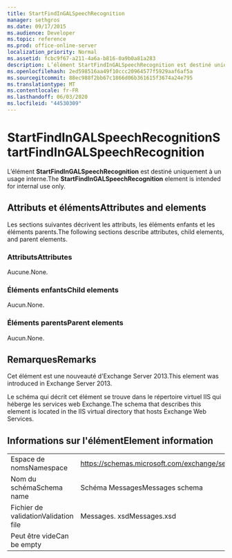 ```yaml
---
title: StartFindInGALSpeechRecognition
manager: sethgros
ms.date: 09/17/2015
ms.audience: Developer
ms.topic: reference
ms.prod: office-online-server
localization_priority: Normal
ms.assetid: fcbc9f67-a211-4a6a-b816-0a9b0a81a283
description: L’élément StartFindInGALSpeechRecognition est destiné uniquement à un usage interne.
ms.openlocfilehash: 2ed598516aa49f10ccc20964577f5929aaf6af5a
ms.sourcegitcommit: 88ec988f2bb67c1866d06b361615f3674a24e795
ms.translationtype: MT
ms.contentlocale: fr-FR
ms.lasthandoff: 06/03/2020
ms.locfileid: "44530309"
---
```

# <a name="startfindingalspeechrecognition"></a><span data-ttu-id="98821-103">StartFindInGALSpeechRecognition</span><span class="sxs-lookup"><span data-stu-id="98821-103">StartFindInGALSpeechRecognition</span></span>

<span data-ttu-id="98821-104">L’élément **StartFindInGALSpeechRecognition** est destiné uniquement à un usage interne.</span><span class="sxs-lookup"><span data-stu-id="98821-104">The **StartFindInGALSpeechRecognition** element is intended for internal use only.</span></span> 

## <a name="attributes-and-elements"></a><span data-ttu-id="98821-105">Attributs et éléments</span><span class="sxs-lookup"><span data-stu-id="98821-105">Attributes and elements</span></span>

<span data-ttu-id="98821-106">Les sections suivantes décrivent les attributs, les éléments enfants et les éléments parents.</span><span class="sxs-lookup"><span data-stu-id="98821-106">The following sections describe attributes, child elements, and parent elements.</span></span>
  
### <a name="attributes"></a><span data-ttu-id="98821-107">Attributs</span><span class="sxs-lookup"><span data-stu-id="98821-107">Attributes</span></span>

<span data-ttu-id="98821-108">Aucune.</span><span class="sxs-lookup"><span data-stu-id="98821-108">None.</span></span>
  
### <a name="child-elements"></a><span data-ttu-id="98821-109">Éléments enfants</span><span class="sxs-lookup"><span data-stu-id="98821-109">Child elements</span></span>

<span data-ttu-id="98821-110">Aucun.</span><span class="sxs-lookup"><span data-stu-id="98821-110">None.</span></span>
  
### <a name="parent-elements"></a><span data-ttu-id="98821-111">Éléments parents</span><span class="sxs-lookup"><span data-stu-id="98821-111">Parent elements</span></span>

<span data-ttu-id="98821-112">Aucun.</span><span class="sxs-lookup"><span data-stu-id="98821-112">None.</span></span>
  
## <a name="remarks"></a><span data-ttu-id="98821-113">Remarques</span><span class="sxs-lookup"><span data-stu-id="98821-113">Remarks</span></span>

<span data-ttu-id="98821-114">Cet élément est une nouveauté d'Exchange Server 2013.</span><span class="sxs-lookup"><span data-stu-id="98821-114">This element was introduced in Exchange Server 2013.</span></span>
  
<span data-ttu-id="98821-115">Le schéma qui décrit cet élément se trouve dans le répertoire virtuel IIS qui héberge les services web Exchange.</span><span class="sxs-lookup"><span data-stu-id="98821-115">The schema that describes this element is located in the IIS virtual directory that hosts Exchange Web Services.</span></span>
  
## <a name="element-information"></a><span data-ttu-id="98821-116">Informations sur l'élément</span><span class="sxs-lookup"><span data-stu-id="98821-116">Element information</span></span>

|||
|:-----|:-----|
|<span data-ttu-id="98821-117">Espace de noms</span><span class="sxs-lookup"><span data-stu-id="98821-117">Namespace</span></span>  <br/> |https://schemas.microsoft.com/exchange/services/2006/messages  <br/> |
|<span data-ttu-id="98821-118">Nom du schéma</span><span class="sxs-lookup"><span data-stu-id="98821-118">Schema name</span></span>  <br/> |<span data-ttu-id="98821-119">Schéma Messages</span><span class="sxs-lookup"><span data-stu-id="98821-119">Messages schema</span></span>  <br/> |
|<span data-ttu-id="98821-120">Fichier de validation</span><span class="sxs-lookup"><span data-stu-id="98821-120">Validation file</span></span>  <br/> |<span data-ttu-id="98821-121">Messages. xsd</span><span class="sxs-lookup"><span data-stu-id="98821-121">Messages.xsd</span></span>  <br/> |
|<span data-ttu-id="98821-122">Peut être vide</span><span class="sxs-lookup"><span data-stu-id="98821-122">Can be empty</span></span>  <br/> ||
   

